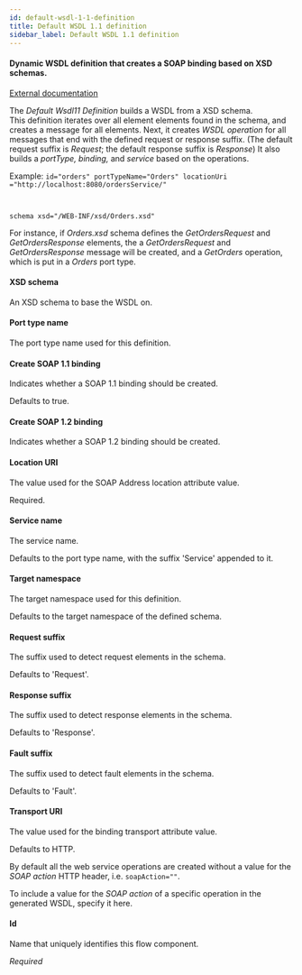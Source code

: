 ```yaml
---
id: default-wsdl-1-1-definition
title: Default WSDL 1.1 definition
sidebar_label: Default WSDL 1.1 definition
---
```

#### Dynamic WSDL definition that creates a SOAP binding based on XSD schemas.
<a href="http://docs.spring.io/spring-ws/sites/2.0/reference/html/server.html#server-automatic-wsdl-exposure" target="_blank">External documentation</a>

The <i>Default Wsdl11 Definition </i>builds a WSDL from a XSD schema.  
This definition iterates over all element elements found in the schema, and creates a message for all elements. Next, it creates <i>WSDL operation </i> for all messages that end with the defined request or response suffix. (The default request suffix is <i>Request</i>; the default response suffix is <i>Response</i>)
It also builds a <i>portType, binding,</i> and <i>service</i> based on the operations.

Example:
<code>id="orders" 
portTypeName="Orders" 
locationUri ="http://localhost:8080/ordersService/" 

schema xsd="/WEB-INF/xsd/Orders.xsd" </code>

For instance, if <i>Orders.xsd</i> schema defines the <i>GetOrdersRequest</i> and <i>GetOrdersResponse</i> elements, the  a <i>GetOrdersRequest </i>and <i>GetOrdersResponse</i> message will be created, and a <i>GetOrders</i> operation, which is put in a <i>Orders</i> port type. 

#### XSD schema
An XSD schema to base the WSDL on.

#### Port type name
The port type name used for this definition. 

#### Create SOAP 1.1 binding
Indicates whether a SOAP 1.1 binding should be created.

Defaults to true.

#### Create SOAP 1.2 binding
Indicates whether a SOAP 1.2 binding should be created.

#### Location URI
The value used for the SOAP Address location attribute value.

Required.

#### Service name
The service name.

Defaults to the port type name, with the suffix 'Service' appended to it.

#### Target namespace
The target namespace used for this definition.

Defaults to the target namespace of the defined schema.

#### Request suffix
The suffix used to detect request elements in the schema.

Defaults to 'Request'.
                    

#### Response suffix
The suffix used to detect response elements in the schema.

Defaults to 'Response'.

#### Fault suffix
The suffix used to detect fault elements in the schema.

Defaults to 'Fault'.

#### Transport URI
The value used for the binding transport attribute value. 

Defaults to HTTP.


By default all the web service operations are created without a value for the <i>SOAP action</i> HTTP header, i.e. <code>soapAction=""</code>.

To include a value for the <i>SOAP action</i> of a specific operation in the generated WSDL, specify it here.

#### Id
Name that uniquely identifies this flow component.

<i>Required</i>

